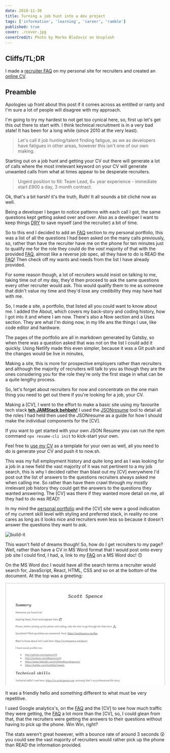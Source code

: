 ```yaml
---
date: 2018-11-30
title: Turning a job hunt into a dev project
tags: ['information', 'learning', 'career', 'ramble']
published: true
cover: ./cover.jpg
coverCredit: Photo by Marko Blažević on Unsplash
---
```


## Cliffs/TL;DR

I made a [recruiter FAQ] on my personal site for recruiters and
created an [online CV].

## Preamble

Apologies up front about this post if it comes across as entitled or
ranty and I'm sure a lot of people will disagree with my approach.

I'm going to try my hardest to not get too cynical here, so, first up
let's get this out there to start with. I think technical recruitment
is in a very bad state! It has been for a long while (since 2010 at
the very least).

> Let's call it job hunting/talent finding fatigue, as we as
> developers have fatigues in other areas, however this isn't one of
> our own making.

Starting out on a job hunt and getting your CV out there will generate
a lot of calls where the most irrelevant keyword on your CV will
generate unwanted calls from what at times appear to be desperate
recruiters.

> Urgent position to fill: Team Lead, 6+ year experience - immediate
> start £900 a day, 3 month contract.

Ok, that's a bit harsh! it's the truth, Ruth! It all sounds a bit
cliché now as well.

Being a developer I began to notice patterns with each call I got, the
same questions kept getting asked over and over. Also as a developer I
want to keep things [DRY] to save myself (and the recruiter) a bit of
time.

So to this end I decided to add an [FAQ] section to my personal
portfolio, this was a list of all the questions I had been asked on
the many calls previously, so, rather than have the recruiter have me
on the phone for ten minutes just to qualify me for the role they
could do the _vast_ majority of that with the provided [FAQ], almost
like a reverse job spec, all they have to do is READ the [FAQ]! Then
check off my wants and needs from the list I have already provided.

For some reason though, a lot of recruiters would insist on talking to
me, taking time out of my day, they'd then proceed to ask the same
questions every other recruiter would ask. This would qualify them to
me as someone that didn't value my time and they'd lose any
credibility they may have had with me.

So, I made a site, a portfolio, that listed all you could want to know
about me. I added the About, which covers my back-story and coding
history, how I got into it and where I am now. There's also a Now
section and a Uses section. They are what I'm doing now, in my life
ans the things I use, like code editor and hardware.

The pages of the portfolio are all in markdown generated by Gatsby, so
when there was a question asked that was not on the list I could add
it quickly. Using Netlify made this even simpler, because it was a Git
push and the changes would be live in minutes,

Making a site, this is more for prospective employers rather than
recruiters and although the majority of recruiters will talk to you as
though they are the ones considering you for the role they're only the
first stage in what can be a quite lengthy process.

So, let's forget about recruiters for now and concentrate on the one
main thing you need to get out there if you're looking for a job, your
CV.

Making a [CV], I went to the effort to make a basic site using my
favourite tech stack **[teh JAMStack behbeh!]** I used the
[JSONresume] tool to detail all the roles I had held then used the
JSONresume as a guide for how I should make the individual components
for the [CV].

If you want to get started with your own JSON Resume you can run the
npm command `npx resume-cli init` to kick-start your own.

Feel free to [use my CV] as a template for your own as well, all you
need to do is generate your CV and push it to now.sh.

This was my full employment history and quite long and as I was
looking for a job in a new field the vast majority of it was not
pertinent to a my job search, this is why I decided rather than blast
out my [CV] everywhere I'd post out the list of answers to the
questions recruiters always asked me when calling me. So rather than
have them crawl through my mostly irrelevant job history they could
get the answers to the questions they wanted answering. The [CV] was
there if they wanted more detail on me, all they had to do was READ!

In my mind the [personal portfolio] and the [CV] site were a good
indication of my current skill level with styling and preferred stack,
in reality no one cares as long as it looks nice and recruiters even
less so because it doesn't answer the questions they want to ask.

![build-it](https://thepracticaldev.s3.amazonaws.com/i/ptve31bchle6hgg6wuaq.gif)

This wasn't field of dreams though! So, how do I get recruiters to my
page? Well, rather than have a CV in MS Word format that I would post
onto every job site I could find, I had, a, link to my [FAQ] on a MS
Word doc! 🙃

On the MS Word doc I would have all the search terms a recruiter would
search for, JavaScript, React, HTML, CSS and so on at the bottom of
the document. At the top was a greeting:

![jobsite-cv](./jobsite-cv.jpg)

It was a friendly hello and something different to what must be very
repetitive.

I used Google analytics's, on the [FAQ] and the [CV] to see how much
traffic they were getting, the [FAQ] a lot more than the [CV], so, I
could glean from that, that the recruiters were getting the answers to
their questions without having to pick up the phone. Win Win, right?

The stats weren't great however, with a bounce rate of around 3
seconds 😲 you could see the vast majority of recruiters would rather
pick up the phone than READ the information provided.

<!-- Links -->

[json resume schema]: https://jsonresume.org/schema/
[bot]:
  https://dev.to/whokilledkevin/how-i-created-a-bot-that-talked-to-recruiters-for-me-54n5
[poll]:
  https://dev.to/whokilledkevin/8-things-i-hate-in-recruitment-letters-8ke
[dry]: https://en.wikipedia.org/wiki/Don%27t_repeat_yourself
[my portfolio]: https://scottspence.me
[personal portfolio]: https://scottspence.me
[recruiter faq]: https://scottspence.me/faq
[online cv]: https://cv.scottspence.me/
[faq]: https://scottspence.me/faq
[teh jamstack behbeh!]: https://jamstack.org/
[jsonresume]: https://jsonresume.org/
[use my cv]: https://github.com/spences10/cv
